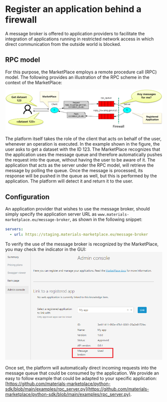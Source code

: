 # Register an application behind a firewall

A message broker is offered to application providers to facilitate the integration of applications running in restricted network access in which direct communication from the outside world is blocked.

## RPC model

For this purpose, the MarketPlace employs a remote procedure call (RPC) model. The following provides an illustration of the RPC scheme in the context of the MarketPlace:

![RPC diagram](../_static/img/message_broker/rpc_diagram.png)

The platform itself takes the role of the client that acts on behalf of the user, whenever an operation is executed. In the example shown in the figure, the user asks to get a dataset with the ID 123. The MarketPlace recognizes that the application uses the message queue and therefore automatically pushes the request into the queue, without having the user to be aware of it. The application that acts as the server under the RPC model, will retrieve the message by polling the queue. Once the message is processed, its response will be pushed in the queue as well, but this is performed by the application. The platform will detect it and return it to the user.

## Configuration

An application provider that wishes to use the message broker, should simply specify the application server URL as `www.materials-marketplace.eu/message-broker`, as shown in the following snippet:

```yaml
servers:
  - url: https://staging.materials-marketplace.eu/message-broker
```

To verify the use of the message broker is recognized by the MarketPlace, you may check the indicator in the GUI:
![Frontend indicator](../_static/img/message_broker/frontend_indicator.png)

Once set, the platform will automatically direct incoming requests into the message queue that could be consumed by the application. We provide an easy to follow example that could be adapted to your specific application:<br>
[https://github.com/materials-marketplace/python-sdk/blob/main/examples/rpc_server.py](https://github.com/materials-marketplace/python-sdk/blob/main/examples/rpc_server.py).
